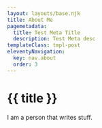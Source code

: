 ```yaml
---
layout: layouts/base.njk
title: About Me
pagemetadata:
  title: Test Meta Title
  description: Test Meta desc
templateClass: tmpl-post
eleventyNavigation:
  key: nav.about
  order: 3
---
```

# {{ title }}

I am a person that writes stuff.
